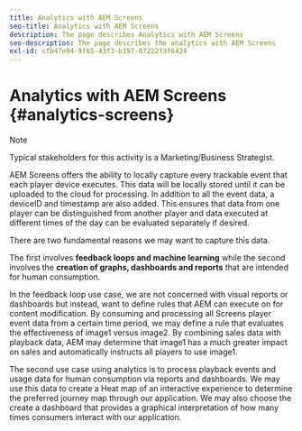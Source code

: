 ```yaml
---
title: Analytics with AEM Screens
seo-title: Analytics with AEM Screens
description: The page describes Analytics with AEM Screens
seo-description: The page describes the analytics with AEM Screens
exl-id: cfb47e94-9f65-43f3-b197-07222f3f6424
---
```

# Analytics with AEM Screens {#analytics-screens}

>[!NOTE]
>
>Typical stakeholders for this activity is a Marketing/Business Strategist.

AEM Screens offers the ability to locally capture every trackable event that each player device executes. This data will be locally stored until it can be uploaded to the cloud for processing. In addition to all the event data, a deviceID and timestamp are also added. This ensures that data from one player can be distinguished from another player and data executed at different times of the day can be evaluated separately if desired.

There are two fundamental reasons we may want to capture this data.

The first involves **feedback loops and machine learning** while the second involves the **creation of graphs, dashboards and reports** that are intended for human consumption.

In the feedback loop use case, we are not concerned with visual reports or dashboards but instead, want to define rules that AEM can execute on for content modification. By consuming and processing all Screens player event data from a certain time period, we may define a rule that evaluates the effectiveness of image1 versus image2. By combining sales data with playback data, AEM may determine that image1 has a much greater impact on sales and automatically instructs all players to use image1.

The second use case using analytics is to process playback events and usage data for human consumption via reports and dashboards.
We may use this data to create a Heat map of an interactive experience to determine the preferred journey map through our application. We may also choose the create a dashboard that provides a graphical interpretation of how many times consumers interact with our application.
